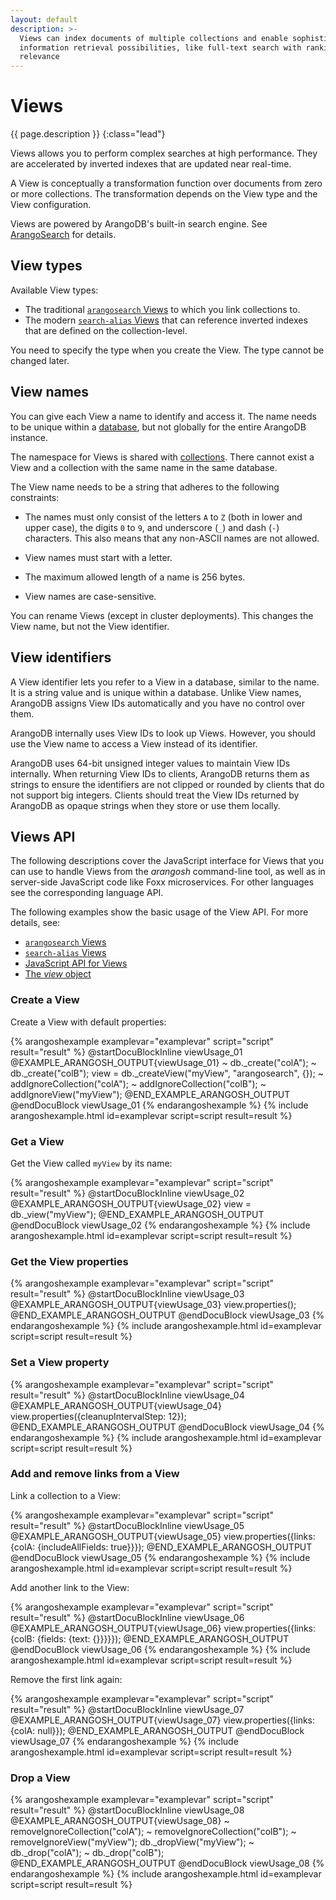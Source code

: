 ```yaml
---
layout: default
description: >-
  Views can index documents of multiple collections and enable sophisticated
  information retrieval possibilities, like full-text search with ranking by
  relevance
---
```

# Views

{{ page.description }}
{:class="lead"}

Views allows you to perform complex searches at high performance. They are
accelerated by inverted indexes that are updated near real-time.

A View is conceptually a transformation function over documents from zero or
more collections. The transformation depends on the View type and the View
configuration.

Views are powered by ArangoDB's built-in search engine.
See [ArangoSearch](arangosearch.html) for details.

## View types

Available View types:

- The traditional [`arangosearch` Views](arangosearch-views.html) to which
  you link collections to.
- The modern [`search-alias` Views](arangosearch-views-search-alias.html)
  that can reference inverted indexes that are defined on the collection-level.

You need to specify the type when you create the View.
The type cannot be changed later.

## View names

You can give each View a name to identify and access it. The name needs to
be unique within a [database](data-modeling-databases.html), but not globally
for the entire ArangoDB instance.

The namespace for Views is shared with [collections](data-modeling-collections.html).
There cannot exist a View and a collection with the same name in the same database.

The View name needs to be a string that adheres to the following constraints:

- The names must only consist of the letters `A` to `Z` (both in lower 
  and upper case), the digits `0` to `9`, and underscore (`_`) and dash (`-`)
  characters. This also means that any non-ASCII names are not allowed.

- View names must start with a letter.

- The maximum allowed length of a name is 256 bytes.

- View names are case-sensitive.

You can rename Views (except in cluster deployments). This changes the
View name, but not the View identifier.

## View identifiers

A View identifier lets you refer to a View in a database, similar to
the name. It is a string value and is unique within a database. Unlike
View names, ArangoDB assigns View IDs automatically and you have no
control over them.

ArangoDB internally uses View IDs to look up Views. However, you
should use the View name to access a View instead of its identifier.

ArangoDB uses 64-bit unsigned integer values to maintain View IDs
internally. When returning View IDs to clients, ArangoDB returns them as
strings to ensure the identifiers are not clipped or rounded by clients that do
not support big integers. Clients should treat the View IDs returned by
ArangoDB as opaque strings when they store or use them locally.

## Views API

The following descriptions cover the JavaScript interface for Views that
you can use to handle Views from the _arangosh_ command-line tool, as
well as in server-side JavaScript code like Foxx microservices.
For other languages see the corresponding language API.

The following examples show the basic usage of the View API.
For more details, see:

- [`arangosearch` Views](arangosearch-views.html)
- [`search-alias` Views](arangosearch-views-search-alias.html)
- [JavaScript API for Views](appendix-references-dbobject.html#views)
- [The _view_ object](appendix-references-view-object.html)

### Create a View

Create a View with default properties:

{% arangoshexample examplevar="examplevar" script="script" result="result" %}
    @startDocuBlockInline viewUsage_01
    @EXAMPLE_ARANGOSH_OUTPUT{viewUsage_01}
    ~ db._create("colA");
    ~ db._create("colB");
    view = db._createView("myView", "arangosearch", {});
    ~ addIgnoreCollection("colA");
    ~ addIgnoreCollection("colB");
    ~ addIgnoreView("myView");
    @END_EXAMPLE_ARANGOSH_OUTPUT
    @endDocuBlock viewUsage_01
{% endarangoshexample %}
{% include arangoshexample.html id=examplevar script=script result=result %}

### Get a View

Get the View called `myView` by its name:

{% arangoshexample examplevar="examplevar" script="script" result="result" %}
    @startDocuBlockInline viewUsage_02
    @EXAMPLE_ARANGOSH_OUTPUT{viewUsage_02}
    view = db._view("myView");
    @END_EXAMPLE_ARANGOSH_OUTPUT
    @endDocuBlock viewUsage_02
{% endarangoshexample %}
{% include arangoshexample.html id=examplevar script=script result=result %}

### Get the View properties

{% arangoshexample examplevar="examplevar" script="script" result="result" %}
    @startDocuBlockInline viewUsage_03
    @EXAMPLE_ARANGOSH_OUTPUT{viewUsage_03}
    view.properties();
    @END_EXAMPLE_ARANGOSH_OUTPUT
    @endDocuBlock viewUsage_03
{% endarangoshexample %}
{% include arangoshexample.html id=examplevar script=script result=result %}

### Set a View property

{% arangoshexample examplevar="examplevar" script="script" result="result" %}
    @startDocuBlockInline viewUsage_04
    @EXAMPLE_ARANGOSH_OUTPUT{viewUsage_04}
    view.properties({cleanupIntervalStep: 12});
    @END_EXAMPLE_ARANGOSH_OUTPUT
    @endDocuBlock viewUsage_04
{% endarangoshexample %}
{% include arangoshexample.html id=examplevar script=script result=result %}

### Add and remove links from a View

Link a collection to a View:

{% arangoshexample examplevar="examplevar" script="script" result="result" %}
    @startDocuBlockInline viewUsage_05
    @EXAMPLE_ARANGOSH_OUTPUT{viewUsage_05}
    view.properties({links: {colA: {includeAllFields: true}}});
    @END_EXAMPLE_ARANGOSH_OUTPUT
    @endDocuBlock viewUsage_05
{% endarangoshexample %}
{% include arangoshexample.html id=examplevar script=script result=result %}

Add another link to the View:

{% arangoshexample examplevar="examplevar" script="script" result="result" %}
    @startDocuBlockInline viewUsage_06
    @EXAMPLE_ARANGOSH_OUTPUT{viewUsage_06}
    view.properties({links: {colB: {fields: {text: {}}}}});
    @END_EXAMPLE_ARANGOSH_OUTPUT
    @endDocuBlock viewUsage_06
{% endarangoshexample %}
{% include arangoshexample.html id=examplevar script=script result=result %}

Remove the first link again:

{% arangoshexample examplevar="examplevar" script="script" result="result" %}
    @startDocuBlockInline viewUsage_07
    @EXAMPLE_ARANGOSH_OUTPUT{viewUsage_07}
    view.properties({links: {colA: null}});
    @END_EXAMPLE_ARANGOSH_OUTPUT
    @endDocuBlock viewUsage_07
{% endarangoshexample %}
{% include arangoshexample.html id=examplevar script=script result=result %}

### Drop a View

{% arangoshexample examplevar="examplevar" script="script" result="result" %}
    @startDocuBlockInline viewUsage_08
    @EXAMPLE_ARANGOSH_OUTPUT{viewUsage_08}
    ~ removeIgnoreCollection("colA");
    ~ removeIgnoreCollection("colB");
    ~ removeIgnoreView("myView");
    db._dropView("myView");
    ~ db._drop("colA");
    ~ db._drop("colB");
    @END_EXAMPLE_ARANGOSH_OUTPUT
    @endDocuBlock viewUsage_08
{% endarangoshexample %}
{% include arangoshexample.html id=examplevar script=script result=result %}
